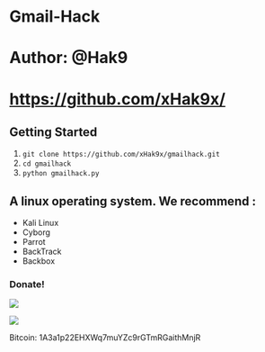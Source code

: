 # Gmail-Hack
# Author: @Hak9
# https://github.com/xHak9x/

## Getting Started
1. ```git clone https://github.com/xHak9x/gmailhack.git```
2. ```cd gmailhack```
3. ```python gmailhack.py ```

## A linux operating system. We recommend :
- Kali Linux 
- Cyborg
- Parrot 
- BackTrack 
- Backbox

### Donate! 

![](https://image.ibb.co/i4ES3U/bc.png)

   ![](https://image.ibb.co/iniWV9/electrum_3_2_2_2018_08_30_21_49_44.png)

Bitcoin: 1A3a1p22EHXWq7muYZc9rGTmRGaithMnjR
